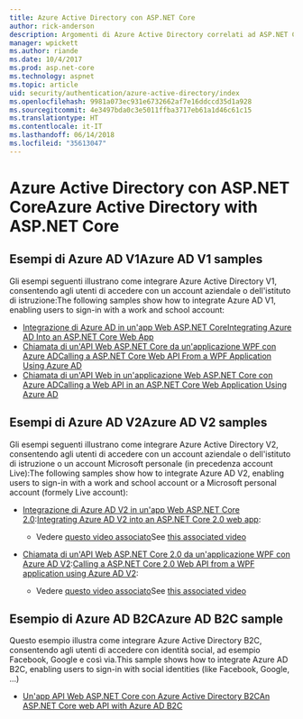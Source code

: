 ```yaml
---
title: Azure Active Directory con ASP.NET Core
author: rick-anderson
description: Argomenti di Azure Active Directory correlati ad ASP.NET Core.
manager: wpickett
ms.author: riande
ms.date: 10/4/2017
ms.prod: asp.net-core
ms.technology: aspnet
ms.topic: article
uid: security/authentication/azure-active-directory/index
ms.openlocfilehash: 9981a073ec931e6732662af7e16ddccd35d1a928
ms.sourcegitcommit: 4e3497bda0c3e5011ffba3717eb61a1d46c61c15
ms.translationtype: HT
ms.contentlocale: it-IT
ms.lasthandoff: 06/14/2018
ms.locfileid: "35613047"
---
```

# <a name="azure-active-directory-with-aspnet-core"></a><span data-ttu-id="ccff8-103">Azure Active Directory con ASP.NET Core</span><span class="sxs-lookup"><span data-stu-id="ccff8-103">Azure Active Directory with ASP.NET Core</span></span>

## <a name="azure-ad-v1-samples"></a><span data-ttu-id="ccff8-104">Esempi di Azure AD V1</span><span class="sxs-lookup"><span data-stu-id="ccff8-104">Azure AD V1 samples</span></span>
<span data-ttu-id="ccff8-105">Gli esempi seguenti illustrano come integrare Azure Active Directory V1, consentendo agli utenti di accedere con un account aziendale o dell'istituto di istruzione:</span><span class="sxs-lookup"><span data-stu-id="ccff8-105">The following samples show how to integrate Azure AD V1, enabling users to sign-in with a work and school account:</span></span>
* [<span data-ttu-id="ccff8-106">Integrazione di Azure AD in un'app Web ASP.NET Core</span><span class="sxs-lookup"><span data-stu-id="ccff8-106">Integrating Azure AD Into an ASP.NET Core Web App</span></span>](https://azure.microsoft.com/documentation/samples/active-directory-dotnet-webapp-openidconnect-aspnetcore/)
* [<span data-ttu-id="ccff8-107">Chiamata di un'API Web ASP.NET Core da un'applicazione WPF con Azure AD</span><span class="sxs-lookup"><span data-stu-id="ccff8-107">Calling a ASP.NET Core Web API From a WPF Application Using Azure AD</span></span>](https://azure.microsoft.com/documentation/samples/active-directory-dotnet-native-aspnetcore/)
* [<span data-ttu-id="ccff8-108">Chiamata di un'API Web in un'applicazione Web ASP.NET Core con Azure AD</span><span class="sxs-lookup"><span data-stu-id="ccff8-108">Calling a Web API in an ASP.NET Core Web Application Using Azure AD</span></span>](https://azure.microsoft.com/documentation/samples/active-directory-dotnet-webapp-webapi-openidconnect-aspnetcore/)

## <a name="azure-ad-v2-samples"></a><span data-ttu-id="ccff8-109">Esempi di Azure AD V2</span><span class="sxs-lookup"><span data-stu-id="ccff8-109">Azure AD V2 samples</span></span>
<span data-ttu-id="ccff8-110">Gli esempi seguenti illustrano come integrare Azure Active Directory V2, consentendo agli utenti di accedere con un account aziendale o dell'istituto di istruzione o un account Microsoft personale (in precedenza account Live):</span><span class="sxs-lookup"><span data-stu-id="ccff8-110">The following samples show how to integrate Azure AD V2, enabling users to sign-in with a work and school account or a Microsoft personal account (formely Live account):</span></span>
* <span data-ttu-id="ccff8-111">[Integrazione di Azure AD V2 in un'app Web ASP.NET Core 2.0](https://github.com/Azure-Samples/active-directory-aspnetcore-webapp-openidconnect-v2):</span><span class="sxs-lookup"><span data-stu-id="ccff8-111">[Integrating Azure AD V2 into an ASP.NET Core 2.0 web app](https://github.com/Azure-Samples/active-directory-aspnetcore-webapp-openidconnect-v2):</span></span> 
  * <span data-ttu-id="ccff8-112">Vedere [questo video associato](https://channel9.msdn.com/Events/Build/2018/THR5000)</span><span class="sxs-lookup"><span data-stu-id="ccff8-112">See [this associated video](https://channel9.msdn.com/Events/Build/2018/THR5000)</span></span> 

* <span data-ttu-id="ccff8-113">[Chiamata di un'API Web ASP.NET Core 2.0 da un'applicazione WPF con Azure AD V2](https://github.com/azure-samples/active-directory-dotnet-native-aspnetcore-v2):</span><span class="sxs-lookup"><span data-stu-id="ccff8-113">[Calling a ASP.NET Core 2.0 Web API from a WPF application using Azure AD V2](https://github.com/azure-samples/active-directory-dotnet-native-aspnetcore-v2):</span></span> 
  * <span data-ttu-id="ccff8-114">Vedere [questo video associato](https://channel9.msdn.com/Events/Build/2018/THR5001)</span><span class="sxs-lookup"><span data-stu-id="ccff8-114">See [this associated video](https://channel9.msdn.com/Events/Build/2018/THR5001)</span></span> 

## <a name="azure-ad-b2c-sample"></a><span data-ttu-id="ccff8-115">Esempio di Azure AD B2C</span><span class="sxs-lookup"><span data-stu-id="ccff8-115">Azure AD B2C sample</span></span>
<span data-ttu-id="ccff8-116">Questo esempio illustra come integrare Azure Active Directory B2C, consentendo agli utenti di accedere con identità social, ad esempio Facebook, Google e così via.</span><span class="sxs-lookup"><span data-stu-id="ccff8-116">This sample shows how to integrate Azure AD B2C, enabling users to sign-in with social identities (like Facebook, Google, ...)</span></span>
* [<span data-ttu-id="ccff8-117">Un'app API Web ASP.NET Core con Azure Active Directory B2C</span><span class="sxs-lookup"><span data-stu-id="ccff8-117">An ASP.NET Core web API with Azure AD B2C</span></span>](https://azure.microsoft.com/resources/samples/active-directory-b2c-dotnetcore-webapi/)

